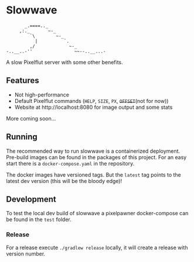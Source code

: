 # Slowwave

```text
       _.====.._
     ,:._       ~-_
         `\        ~-_
           |          `.
         ,/             ~-_
-..__..-''                ~~--..__...-
```

A slow Pixelflut server with some other benefits.

## Features

* Not high-performance
* Default Pixelflut commands (`HELP`, `SIZE`, `PX`, ~~`OFFSET`~~(not for now))
* Website at http://localhost:8080 for image output and some stats

More coming soon...

## Running

The recommended way to run slowwave is a containerized deployment.
Pre-build images can be found in the packages of this project.
For an easy start there is a `docker-compose.yaml` in the repository.

The docker images have versioned tags.
But the `latest` tag points to the latest dev version (this will be the bloody edge)!

## Development

To test the local dev build of slowwave a pixelpawner docker-compose can be found in the `test` folder.

### Release

For a release execute `./gradlew release` locally, it will create a release with version number.
